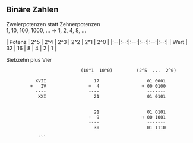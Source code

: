 ## Binäre Zahlen
Zweierpotenzen statt Zehnerpotenzen  
1, 10, 100, 1000, ... => 1, 2, 4, 8, ...  

| Potenz | 2^5 | 2^4 | 2^3 | 2^2 | 2^1 | 2^0 |
|:--|:--:|:--:|:--:|:--:|:--:|
| Wert | 32 | 16 | 8 | 4 | 2 | 1 |  

Siebzehn plus Vier  
```
                            (10^1  10^0)         (2^5  ...  2^0)
                            
           XVII                  17                  01 0001    
         +   IV                +  4                + 00 0100   
           ----                ----                  -------   
            XXI                  21                  01 0101   

            
                                 21                  01 0101
                               +  9                + 00 1001
                               ----                  -------
                                 30                  01 1110
            
            ```
